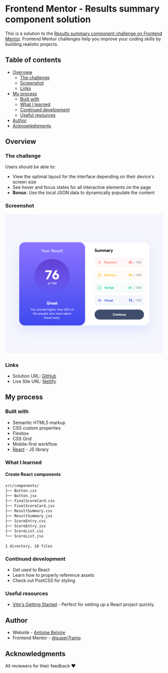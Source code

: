 # Frontend Mentor - Results summary component solution

This is a solution to
the [Results summary component challenge on Frontend Mentor](https://www.frontendmentor.io/challenges/results-summary-component-CE_K6s0maV).
Frontend Mentor challenges help you improve your coding skills by building realistic projects.

## Table of contents

- [Overview](#overview)
    - [The challenge](#the-challenge)
    - [Screenshot](#screenshot)
    - [Links](#links)
- [My process](#my-process)
    - [Built with](#built-with)
    - [What I learned](#what-i-learned)
    - [Continued development](#continued-development)
    - [Useful resources](#useful-resources)
- [Author](#author)
- [Acknowledgments](#acknowledgments)

## Overview

### The challenge

Users should be able to:

- View the optimal layout for the interface depending on their device's screen size
- See hover and focus states for all interactive elements on the page
- **Bonus**: Use the local JSON data to dynamically populate the content

### Screenshot

![](screenshot.png)

### Links

- Solution URL: [GitHub](https://github.com/super7ramp/frontend-mentor/12-results-summary-component)
- Live Site URL: [Netlify](https://cheerful-snickerdoodle-633290.netlify.app/)

## My process

### Built with

- Semantic HTML5 markup
- CSS custom properties
- Flexbox
- CSS Grid
- Mobile-first workflow
- [React](https://reactjs.org/) - JS library

### What I learned

#### Create React components

```
src/components/
├── Button.css
├── Button.jsx
├── FinalScoreCard.css
├── FinalScoreCard.jsx
├── ResultSummary.css
├── ResultSummary.jsx
├── ScoreEntry.css
├── ScoreEntry.jsx
├── ScoreList.css
└── ScoreList.jsx

1 directory, 10 files
```

### Continued development

- Get used to React
- Learn how to properly reference assets
- Check out PostCSS for styling

### Useful resources

- [Vite's Getting Started](https://vite.dev/guide/) - Perfect for setting up a React project quickly.

## Author

- Website - [Antoine Belvire](https://belv.re)
- Frontend Mentor - [@super7ramp](https://www.frontendmentor.io/profile/super7ramp)

## Acknowledgments

All reviewers for their feedback ❤️

